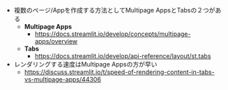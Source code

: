 - 複数のページ/Appを作成する方法としてMultipage AppsとTabsの２つがある
  - **Multipage Apps**
    - https://docs.streamlit.io/develop/concepts/multipage-apps/overview
  - **Tabs**
    - https://docs.streamlit.io/develop/api-reference/layout/st.tabs
- レンダリングする速度はMultipage Appsの方が早い
  - https://discuss.streamlit.io/t/speed-of-rendering-content-in-tabs-vs-multipage-apps/44306